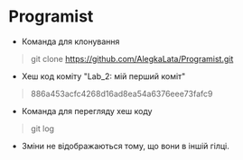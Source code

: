 # Programist

- Команда для клонування

> git clone https://github.com/AlegkaLata/Programist.git

* Хеш код коміту "Lab_2: мій перший коміт"

> 886a453acfc4268d16ad8ea54a6376eee73fafc9

* Команда для перегляду хеш коду

> git log

* Зміни не відображаються тому, що вони в іншій гілці.
